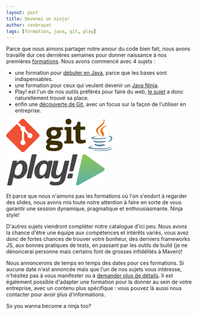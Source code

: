```yaml
---
layout: post
title: Devenez un ninja!
author: cexbrayat
tags: [formation, java, git, play]
---
```


Parce que nous aimons partager notre amour du code bien fait, nous avons travaillé dur ces dernières semaines pour donner naissance à nos premières [formations](http://ninja-squad.com/training "Formations Ninja Squad"). Nous avons commencé avec 4 sujets :
- une formation pour [débuter en Java](http://ninja-squad.com/training/java "Formation Java par Ninja Squad"), parce que les bases sont indispensables.
- une formation pour ceux qui veulent devenir un [Java Ninja](http://ninja-squad.com/training/java-advanced "Formation Java Avancé par Ninja Squad").
- Play! est l'un de nos outils préférés pour faire du web, [le sujet](http://ninja-squad.com/training/play-framework "Formation Play! Framework par Ninja Squad") a donc naturellement trouvé sa place.
- enfin une [découverte de Git](http://ninja-squad.com/training/git "Formation Git par Ninja Squad"), avec un focus sur la façon de l'utiliser en entreprise.

<div class="row-fluid">
	<span class="span4" style="text-align:center;"><img src="/assets/images/git-logo.png" alt="Git" style="max-height:90px;"/></span>
	<span class="span4" style="text-align:center;"><img src="/assets/images/java-logo.png" alt="java" style="max-height:90px;"/></span>
	<span class="span4" style="text-align:center;"><img src="/assets/images/play-logo.png" alt="Play! Framework" style="max-height:90px;"/></span>
</div>

Et parce que nous n'aimons pas les formations où l'on s'endort à regarder des slides, nous avons mis toute notre attention à faire en sorte de vous garantir une session dynamique, pragmatique et enthousiasmante. Ninja style!

D'autres sujets viendront compléter notre catalogue d'ici peu. Nous avons la chance d'être une équipe aux compétences et intérêts variés, vous avez donc de fortes chances de trouver votre bonheur, des derniers frameworks JS, aux bonnes pratiques de tests, en passant par les outils de build (je ne dénoncerai personne mais certains font de grosses infidélités à Maven)!

Nous annoncerons de temps en temps des dates pour ces formations. Si aucune date n'est annoncée mais que l'un de nos sujets vous intéresse, n'hésitez pas à vous manifester ou à [demander plus de détails](http://ninja-squad.com/contact "Contactez Ninja Squad"). Il est également possible d'adapter une formation pour la donner au sein de votre entreprise, avec un contenu plus spécifique : vous pouvez là aussi nous contacter pour avoir plus d'informations.

So you wanna become a ninja too?


